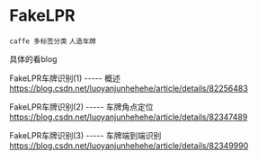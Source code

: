 # FakeLPR

`caffe 多标签分类`
`人造车牌`

具体的看blog

FakeLPR车牌识别(1) ----- 概述  
https://blog.csdn.net/luoyanjunhehehe/article/details/82256483

FakeLPR车牌识别(2) ----- 车牌角点定位  
https://blog.csdn.net/luoyanjunhehehe/article/details/82347489

FakeLPR车牌识别(3) ----- 车牌端到端识别  
https://blog.csdn.net/luoyanjunhehehe/article/details/82349990
